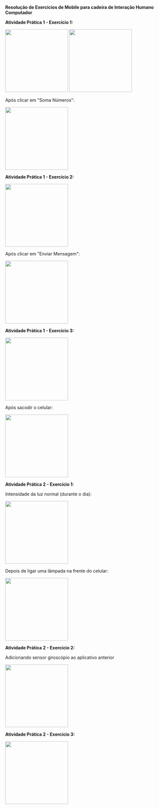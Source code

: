 **Resolução de Exercicios de Mobile para cadeira de Interação Humano Computador**

**Atividade Prática 1 - Exercício 1:**

<img src="https://github.com/grpartichelli/IHC-Atividades-de-Android/blob/master/Imagens/p1ex1/1.jpeg" width="200">
<img src="https://github.com/grpartichelli/IHC-Atividades-de-Android/blob/master/Imagens/p1ex1/2.jpeg" width="200">

Após clicar em "Soma Números":

<img src="https://github.com/grpartichelli/IHC-Atividades-de-Android/blob/master/Imagens/p1ex1/3.jpeg" width="200">


**Atividade Prática 1 - Exercício 2:**

<img src="https://github.com/grpartichelli/IHC-Atividades-de-Android/blob/master/Imagens/p1ex2/1.jpg" width="200">

Após clicar em "Enviar Mensagem":

<img src="https://github.com/grpartichelli/IHC-Atividades-de-Android/blob/master/Imagens/p1ex2/2.jpg" width="200">


**Atividade Prática 1 - Exercício 3:**

<img src="https://github.com/grpartichelli/IHC-Atividades-de-Android/blob/master/Imagens/p1ex3/1.jpg" width="200">

Após sacodir o celular:

<img src="https://github.com/grpartichelli/IHC-Atividades-de-Android/blob/master/Imagens/p1ex3/2.jpg" width="200">

**Atividade Prática 2 - Exercício 1:**
 
Intensidade da luz normal (durante o dia):
 
<img src="https://github.com/grpartichelli/IHC-Atividades-de-Android/blob/master/Imagens/p2ex1/1.jpg" width="200">

Depois de ligar uma lâmpada na frente do celular:

<img src="https://github.com/grpartichelli/IHC-Atividades-de-Android/blob/master/Imagens/p2ex1/2.jpg" width="200">

**Atividade Prática 2 - Exercício 2:**

Adicionando sensor giroscópio ao aplicativo anterior

<img src="https://github.com/grpartichelli/IHC-Atividades-de-Android/blob/master/Imagens/p2ex2/1.jpg" width="200">

**Atividade Prática 2 - Exercício 3:**

<img src="https://github.com/grpartichelli/IHC-Atividades-de-Android/blob/master/Imagens/p2ex3/1.jpeg" width="200">
